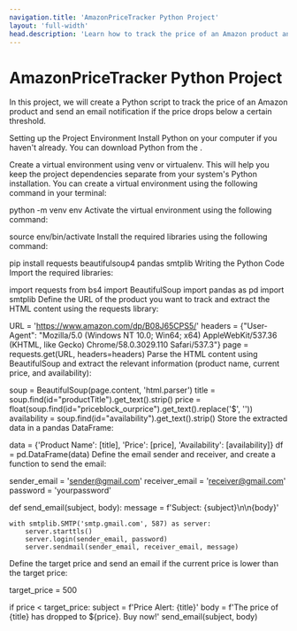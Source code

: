```yaml
---
navigation.title: 'AmazonPriceTracker Python Project'
layout: 'full-width'
head.description: 'Learn how to track the price of an Amazon product and get email alerts when the price drops below a certain threshold using Python.'
---
```


# AmazonPriceTracker Python Project

In this project, we will create a Python script to track the price of an Amazon product and send an email notification if the price drops below a certain threshold.

Setting up the Project Environment
Install Python on your computer if you haven't already. You can download Python from the .

Create a virtual environment using venv or virtualenv. This will help you keep the project dependencies separate from your system's Python installation. You can create a virtual environment using the following command in your terminal:

python -m venv env
Activate the virtual environment using the following command:


source env/bin/activate
Install the required libraries using the following command:

pip install requests beautifulsoup4 pandas smtplib
Writing the Python Code
Import the required libraries:

import requests
from bs4 import BeautifulSoup
import pandas as pd
import smtplib
Define the URL of the product you want to track and extract the HTML content using the requests library:

URL = 'https://www.amazon.com/dp/B08J65CPS5/'
headers = {"User-Agent": "Mozilla/5.0 (Windows NT 10.0; Win64; x64) AppleWebKit/537.36 (KHTML, like Gecko) Chrome/58.0.3029.110 Safari/537.3"}
page = requests.get(URL, headers=headers)
Parse the HTML content using BeautifulSoup and extract the relevant information (product name, current price, and availability):


soup = BeautifulSoup(page.content, 'html.parser')
title = soup.find(id="productTitle").get_text().strip()
price = float(soup.find(id="priceblock_ourprice").get_text().replace('$', ''))
availability = soup.find(id="availability").get_text().strip()
Store the extracted data in a pandas DataFrame:


data = {'Product Name': [title], 'Price': [price], 'Availability': [availability]}
df = pd.DataFrame(data)
Define the email sender and receiver, and create a function to send the email:


sender_email = 'sender@gmail.com'
receiver_email = 'receiver@gmail.com'
password = 'yourpassword'

def send_email(subject, body):
    message = f'Subject: {subject}\n\n{body}'

    with smtplib.SMTP('smtp.gmail.com', 587) as server:
        server.starttls()
        server.login(sender_email, password)
        server.sendmail(sender_email, receiver_email, message)
Define the target price and send an email if the current price is lower than the target price:


target_price = 500

if price < target_price:
    subject = f'Price Alert: {title}'
    body = f'The price of {title} has dropped to ${price}. Buy now!'
    send_email(subject, body)